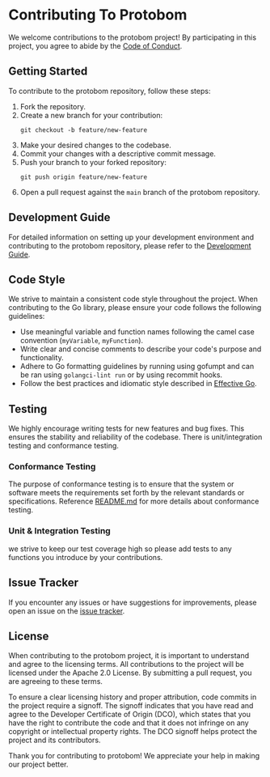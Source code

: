 # Contributing To Protobom

We welcome contributions to the protobom project! By participating in this project, you agree to abide by the [Code of Conduct](code-of-conduct.md).

## Getting Started

To contribute to the protobom repository, follow these steps:

1. Fork the repository.
2. Create a new branch for your contribution:
   ```
   git checkout -b feature/new-feature
   ```
3. Make your desired changes to the codebase.
4. Commit your changes with a descriptive commit message.
5. Push your branch to your forked repository:
   ```
   git push origin feature/new-feature
   ```
6. Open a pull request against the `main` branch of the protobom repository.


## Development Guide

For detailed information on setting up your development environment and contributing to the protobom repository, please refer to the [Development Guide](/docs/development.md).

## Code Style

We strive to maintain a consistent code style throughout the project. When contributing to the Go library, please ensure your code follows the following guidelines:

- Use meaningful variable and function names following the camel case convention (`myVariable`, `myFunction`).
- Write clear and concise comments to describe your code's purpose and functionality.
- Adhere to Go formatting guidelines by running using gofumpt and can be ran using `golangci-lint run` or by using recommit hooks. 
- Follow the best practices and idiomatic style described in [Effective Go](https://golang.org/doc/effective_go.html).

## Testing

We highly encourage writing tests for new features and bug fixes. This ensures the stability and reliability of the codebase. There is unit/integration testing and conformance testing. 

### Conformance Testing
The purpose of conformance testing is to ensure that the system or software meets the requirements set forth by the relevant standards or specifications. Reference [README.md](test/conformance/README.md) for more details about conformance testing.

### Unit & Integration Testing
 we strive to keep our test coverage high so please add tests to any functions you introduce by your contributions. 

## Issue Tracker

If you encounter any issues or have suggestions for improvements, please open an issue on the [issue tracker](https://github.com/bom-squad/protobom/issues).

## License

When contributing to the protobom project, it is important to understand and agree to the licensing terms. All contributions to the project will be licensed under the Apache 2.0 License. By submitting a pull request, you are agreeing to these terms.

To ensure a clear licensing history and proper attribution, code commits in the project require a signoff. The signoff indicates that you have read and agree to the Developer Certificate of Origin (DCO), which states that you have the right to contribute the code and that it does not infringe on any copyright or intellectual property rights. The DCO signoff helps protect the project and its contributors.

Thank you for contributing to protobom! We appreciate your help in making our project better.